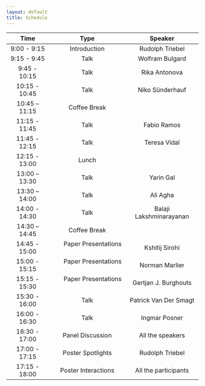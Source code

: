 ```yaml
---
layout: default
title: Schedule
---
```


|  **Time** | **Type** | **Speaker**  |
|:-------------:|:---------------:|:---:|
| 9:00 - 9:15 | Introduction  | Rudolph Triebel  |
| 9:15 - 9:45 | Talk  | Wolfram Bulgard  |
| 9:45 - 10:15 | Talk  | Rika Antonova  |
| 10:15 - 10:45 | Talk  | Niko Sünderhauf  |
| 10:45 – 11:15 | Coffee Break  |   |
| 11:15 - 11:45 | Talk  | Fabio Ramos  |
| 11:45 - 12:15 | Talk  | Teresa Vidal  |
| 12:15 - 13:00 | Lunch  |   |
| 13:00 – 13:30 | Talk  | Yarin Gal  |
| 13:30 – 14:00 | Talk  | Ali Agha  |
| 14:00 - 14:30 | Talk  | Balaji Lakshminarayanan  |
| 14:30 – 14:45 | Coffee Break  |   |
| 14:45 - 15:00 | &ensp;&ensp;&ensp; Paper Presentations &ensp;&ensp;&ensp;  | Kshitij Sirohi  |
| 15:00 - 15:15 | &ensp;&ensp;&ensp; Paper Presentations &ensp;&ensp;&ensp;  | Norman Marlier  |
| 15:15 - 15:30 | &ensp;&ensp;&ensp; Paper Presentations &ensp;&ensp;&ensp;  | Gertjan J. Burghouts  |
| 15:30 - 16:00 | Talk  | Patrick Van Der Smagt  |
| 16:00 - 16:30 | Talk  | Ingmar Posner |
| 16:30 - 17:00 | Panel Discussion  |  All the speakers |
| 17:00 - 17:15 | Poster Spotlights | Rudolph Triebel |
| 17:15 - 18:00 | Poster Interactions | All the participants  |

